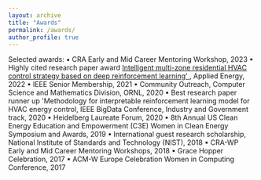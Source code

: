 ```yaml
--- 
layout: archive 
title: "Awards" 
permalink: /awards/ 
author_profile: true 
---
```

Selected awards:
	▪	CRA Early and Mid Career Mentoring Workshop, 2023 
	▪	Highly cited research paper award <a href=“https://www.sciencedirect.com/science/article/abs/pii/S030626192031535X”> Intelligent multi-zone residential HVAC control strategy based on deep reinforcement learning' </a>, Applied Energy, 2022
	▪	IEEE Senior Membership, 2021
	▪	Community Outreach, Computer Science and Mathematics Division, ORNL, 2020
	▪	Best research paper runner up 'Methodology for interpretable reinforcement learning model for HVAC energy control, IEEE BigData Conference, Industry and Government track, 2020
	▪	Heidelberg Laureate Forum, 2020
	▪	8th Annual US Clean Energy Education and Empowerment (C3E) Women in Clean Energy Symposium and Awards, 2019
	▪	International guest research scholarship, National Institute of Standards and Technology (NIST), 2018
	▪	CRA-WP Early and Mid Career Mentoring Workshops, 2018
	▪	Grace Hopper Celebration, 2017
	▪	ACM-W Europe Celebration Women in Computing Conference, 2017

